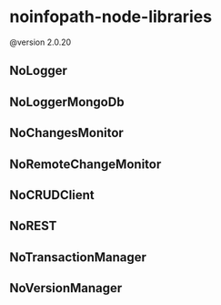 # noinfopath-node-libraries

@version 2.0.20

## NoLogger

## NoLoggerMongoDb

## NoChangesMonitor

## NoRemoteChangeMonitor

## NoCRUDClient

## NoREST

## NoTransactionManager

## NoVersionManager
